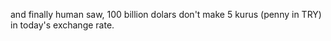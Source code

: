 and finally human saw, 100 billion dolars don't make 5 kurus (penny in TRY) in today's exchange rate.